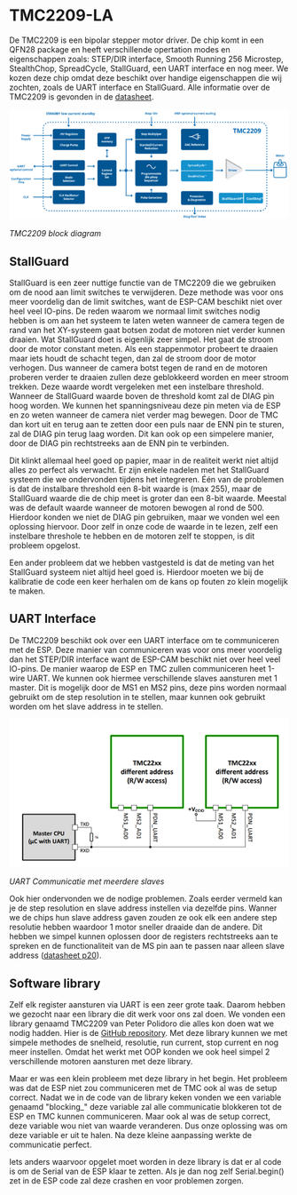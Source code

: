 # TMC2209-LA

De TMC2209 is een bipolar stepper motor driver. De chip komt in een QFN28 package en heeft verschillende opertation modes en eigenschappen zoals: STEP/DIR interface, Smooth Running 256 Microstep, StealthChop, SpreadCycle, StallGuard, een UART interface en nog meer. We kozen deze chip omdat deze beschikt over handige eigenschappen die wij zochten, zoals de UART interface en StallGuard. Alle informatie over de TMC2209 is gevonden in de [datasheet](https://www.trinamic.com/fileadmin/assets/Products/ICs_Documents/TMC2209_Datasheet_V103.pdf).

![](https://github.com/LucaVLR/Farmlab-XY/blob/main/docs/assets/img/blokschema%20TMC.png)

_TMC2209 block diagram_

## StallGuard

StallGuard is een zeer nuttige functie van de TMC2209 die we gebruiken om de nood aan limit switches te verwijderen. Deze methode was voor ons meer voordelig dan de limit switches, want de ESP-CAM beschikt niet over heel veel IO-pins. De reden waarom we normaal limit switches nodig hebben is om aan het systeem te laten weten wanneer de camera tegen de rand van het XY-systeem gaat botsen zodat de motoren niet verder kunnen draaien. Wat StallGuard doet is eigenlijk zeer simpel. Het gaat de stroom door de motor constant meten. Als een stappenmotor probeert te draaien maar iets houdt de schacht tegen, dan zal de stroom door de motor verhogen. Dus wanneer de camera botst tegen de rand en de motoren proberen verder te draaien zullen deze geblokkeerd worden en meer stroom trekken. Deze waarde wordt vergeleken met een instelbare threshold. Wanneer de StallGuard waarde boven de threshold komt zal de DIAG pin hoog worden. We kunnen het spanningsniveau deze pin meten via de ESP en zo weten wanneer de camera niet verder mag bewegen. Door de TMC dan kort uit en terug aan te zetten door een puls naar de ENN pin te sturen, zal de DIAG pin terug laag worden. Dit kan ook op een simpelere manier, door de DIAG pin rechtstreeks aan de ENN pin te verbinden.

Dit klinkt allemaal heel goed op papier, maar in de realiteit werkt niet altijd alles zo perfect als verwacht. Er zijn enkele nadelen met het StallGuard systeem die we ondervonden tijdens het integreren. Één van de problemen is dat de instalbare threshold een 8-bit waarde is (max 255), maar de StallGuard waarde die de chip meet is groter dan een 8-bit waarde. Meestal was de default waarde wanneer de motoren bewogen al rond de 500. Hierdoor konden we niet de DIAG pin gebruiken, maar we vonden wel een oplossing hiervoor. Door zelf in onze code de waarde in te lezen, zelf een instelbare threshole te hebben en de motoren zelf te stoppen, is dit probleem opgelost.

Een ander probleem dat we hebben vastgesteld is dat de meting van het StallGuard systeem niet altijd heel goed is. Hierdoor moeten we bij de kalibratie de code een keer herhalen om de kans op fouten zo klein mogelijk te maken.

## UART Interface

De TMC2209 beschikt ook over een UART interface om te communiceren met de ESP. Deze manier van communiceren was voor ons meer voordelig dan het STEP/DIR interface want de ESP-CAM beschikt niet over heel veel IO-pins. De manier waarop de ESP en TMC zullen communiceren heet 1-wire UART. We kunnen ook hiermee verschillende slaves aansturen met 1 master. Dit is mogelijk door de MS1 en MS2 pins, deze pins worden normaal gebruikt om de step resolution in te stellen, maar kunnen ook gebruikt worden om het slave address in te stellen.

![](https://github.com/LucaVLR/Farmlab-XY/blob/main/docs/assets/img/blokschema%20TMC%20UART.png)

_UART Communicatie met meerdere slaves_

Ook hier ondervonden we de nodige problemen. Zoals eerder vermeld kan je de step resolution en slave address instellen via dezelfde pins. Wanner we de chips hun slave address gaven zouden ze ook elk een andere step resolutie hebben waardoor 1 motor sneller draaide dan de andere. Dit hebben we simpel kunnen oplossen door de registers rechtstreeks aan te spreken en de functionaliteit van de MS pin aan te passen naar alleen slave address ([datasheet p20](https://www.trinamic.com/fileadmin/assets/Products/ICs_Documents/TMC2209_Datasheet_V103.pdf#page=20)).

## Software library

Zelf elk register aansturen via UART is een zeer grote taak. Daarom hebben we gezocht naar een library die dit werk voor ons zal doen. We vonden een library genaamd TMC2209 van Peter Polidoro die alles kon doen wat we nodig hadden. Hier is de [GitHub repository](https://github.com/janelia-arduino/TMC2209). Met deze library kunnen we met simpele methodes de snelheid, resolutie, run current, stop current en nog meer instellen. Omdat het werkt met OOP konden we ook heel simpel 2 verschillende motoren aansturen met deze library.

Maar er was een klein probleem met deze library in het begin. Het probleem was dat de ESP niet zou communiceren met de TMC ook al was de setup correct. Nadat we in de code van de library keken vonden we een variable genaamd "blocking\_" deze variable zal alle communicatie blokkeren tot de ESP en TMC kunnen communiceren. Maar ook al was de setup correct, deze variable wou niet van waarde veranderen. Dus onze oplossing was om deze variable er uit te halen. Na deze kleine aanpassing werkte de communicatie perfect.

Iets anders waarvoor opgelet moet worden in deze library is dat er al code is om de Serial van de ESP klaar te zetten. Als je dan nog zelf Serial.begin() zet in de ESP code zal deze crashen en voor problemen zorgen.
